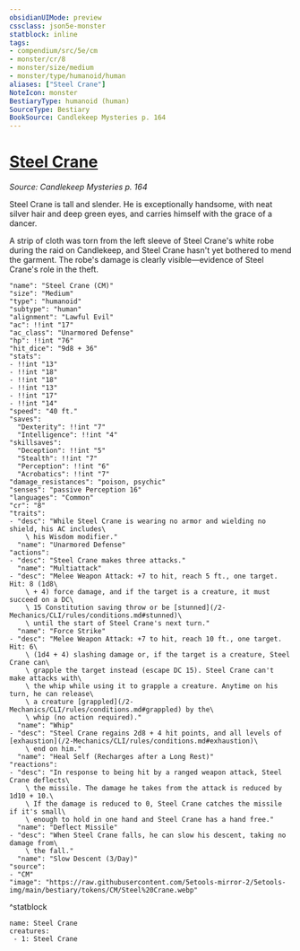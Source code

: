 ```yaml
---
obsidianUIMode: preview
cssclass: json5e-monster
statblock: inline
tags:
- compendium/src/5e/cm
- monster/cr/8
- monster/size/medium
- monster/type/humanoid/human
aliases: ["Steel Crane"]
NoteIcon: monster
BestiaryType: humanoid (human)
SourceType: Bestiary
BookSource: Candlekeep Mysteries p. 164
---
```

# [Steel Crane](2-Mechanics\CLI\bestiary\npc/steel-crane-cm.md)
*Source: Candlekeep Mysteries p. 164*  

Steel Crane is tall and slender. He is exceptionally handsome, with neat silver hair and deep green eyes, and carries himself with the grace of a dancer.

A strip of cloth was torn from the left sleeve of Steel Crane's white robe during the raid on Candlekeep, and Steel Crane hasn't yet bothered to mend the garment. The robe's damage is clearly visible—evidence of Steel Crane's role in the theft.

```statblock
"name": "Steel Crane (CM)"
"size": "Medium"
"type": "humanoid"
"subtype": "human"
"alignment": "Lawful Evil"
"ac": !!int "17"
"ac_class": "Unarmored Defense"
"hp": !!int "76"
"hit_dice": "9d8 + 36"
"stats":
- !!int "13"
- !!int "18"
- !!int "18"
- !!int "13"
- !!int "17"
- !!int "14"
"speed": "40 ft."
"saves":
  "Dexterity": !!int "7"
  "Intelligence": !!int "4"
"skillsaves":
  "Deception": !!int "5"
  "Stealth": !!int "7"
  "Perception": !!int "6"
  "Acrobatics": !!int "7"
"damage_resistances": "poison, psychic"
"senses": "passive Perception 16"
"languages": "Common"
"cr": "8"
"traits":
- "desc": "While Steel Crane is wearing no armor and wielding no shield, his AC includes\
    \ his Wisdom modifier."
  "name": "Unarmored Defense"
"actions":
- "desc": "Steel Crane makes three attacks."
  "name": "Multiattack"
- "desc": "Melee Weapon Attack: +7 to hit, reach 5 ft., one target. Hit: 8 (1d8\
    \ + 4) force damage, and if the target is a creature, it must succeed on a DC\
    \ 15 Constitution saving throw or be [stunned](/2-Mechanics/CLI/rules/conditions.md#stunned)\
    \ until the start of Steel Crane's next turn."
  "name": "Force Strike"
- "desc": "Melee Weapon Attack: +7 to hit, reach 10 ft., one target. Hit: 6\
    \ (1d4 + 4) slashing damage or, if the target is a creature, Steel Crane can\
    \ grapple the target instead (escape DC 15). Steel Crane can't make attacks with\
    \ the whip while using it to grapple a creature. Anytime on his turn, he can release\
    \ a creature [grappled](/2-Mechanics/CLI/rules/conditions.md#grappled) by the\
    \ whip (no action required)."
  "name": "Whip"
- "desc": "Steel Crane regains 2d8 + 4 hit points, and all levels of [exhaustion](/2-Mechanics/CLI/rules/conditions.md#exhaustion)\
    \ end on him."
  "name": "Heal Self (Recharges after a Long Rest)"
"reactions":
- "desc": "In response to being hit by a ranged weapon attack, Steel Crane deflects\
    \ the missile. The damage he takes from the attack is reduced by 1d10 + 10.\
    \ If the damage is reduced to 0, Steel Crane catches the missile if it's small\
    \ enough to hold in one hand and Steel Crane has a hand free."
  "name": "Deflect Missile"
- "desc": "When Steel Crane falls, he can slow his descent, taking no damage from\
    \ the fall."
  "name": "Slow Descent (3/Day)"
"source":
- "CM"
"image": "https://raw.githubusercontent.com/5etools-mirror-2/5etools-img/main/bestiary/tokens/CM/Steel%20Crane.webp"
```
^statblock

```encounter-table
name: Steel Crane
creatures:
 - 1: Steel Crane
```